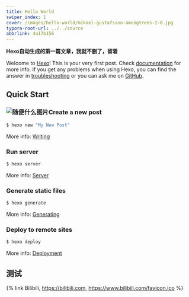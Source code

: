 ```yaml
---
title: Hello World
swiper_index: 1
cover: /images/hello-world/mikael-gustafsson-amongtrees-2-8.jpg
typora-root-url: ../../source
abbrlink: 4a17b156
---
```

**Hexo自动生成的第一篇文章，我就不删了，留着**

Welcome to [Hexo](https://hexo.io/)! This is your very first post. Check [documentation](https://hexo.io/docs/) for more info. If you get any problems when using Hexo, you can find the answer in [troubleshooting](https://hexo.io/docs/troubleshooting.html) or you can ask me on [GitHub](https://github.com/hexojs/hexo/issues).

## Quick Start

### ![随便什么图片](/images/hello-world/mikael-gustafsson-amongtrees-2-8.jpg)Create a new post

``` bash
$ hexo new "My New Post"
```

More info: [Writing](https://hexo.io/docs/writing.html)

### Run server

``` bash
$ hexo server
```

More info: [Server](https://hexo.io/docs/server.html)

### Generate static files

``` bash
$ hexo generate
```

More info: [Generating](https://hexo.io/docs/generating.html)

### Deploy to remote sites

``` bash
$ hexo deploy
```

More info: [Deployment](https://hexo.io/docs/one-command-deployment.html)

## 测试

{% link Bilibili, https://bilibili.com, https://www.bilibili.com/favicon.ico %}
